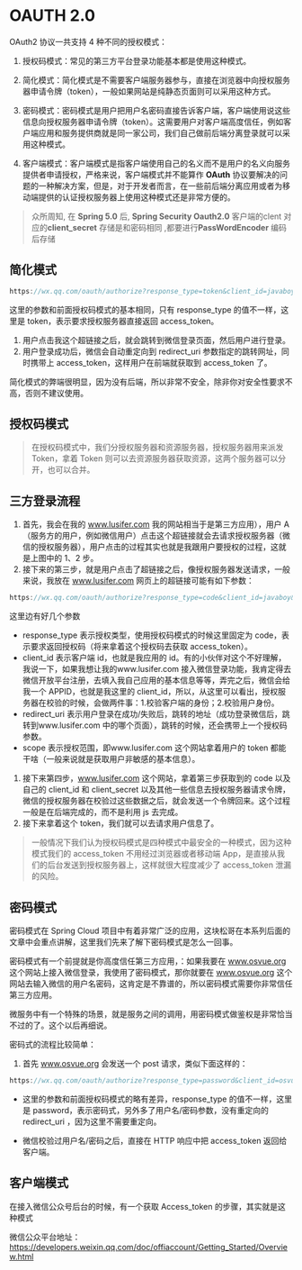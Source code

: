# OAUTH 2.0

OAuth2 协议一共支持 4 种不同的授权模式：

1. 授权码模式：常见的第三方平台登录功能基本都是使用这种模式。

2. 简化模式：简化模式是不需要客户端服务器参与，直接在浏览器中向授权服务器申请令牌（token），一般如果网站是纯静态页面则可以采用这种方式。

3. 密码模式：密码模式是用户把用户名密码直接告诉客户端，客户端使用说这些信息向授权服务器申请令牌（token）。这需要用户对客户端高度信任，例如客户端应用和服务提供商就是同一家公司，我们自己做前后端分离登录就可以采用这种模式。

4. 客户端模式：客户端模式是指客户端使用自己的名义而不是用户的名义向服务提供者申请授权，严格来说，客户端模式并不能算作 **OAuth** 协议要解决的问题的一种解决方案，但是，对于开发者而言，在一些前后端分离应用或者为移动端提供的认证授权服务器上使用这种模式还是非常方便的。

   

> 众所周知, 在 **Spring 5.0** 后, **Spring Security Oauth2.0** 客户端的clent 对应的**client_secret** 存储是和密码相同 ,都要进行**PassWordEncoder** 编码后存储

## 简化模式

```js
https://wx.qq.com/oauth/authorize?response_type=token&client_id=javaboy&redirect_uri=www.lusifer.com&scope=all
```



这里的参数和前面授权码模式的基本相同，只有 response_type 的值不一样，这里是 token，表示要求授权服务器直接返回 access_token。

1. 用户点击我这个超链接之后，就会跳转到微信登录页面，然后用户进行登录。
2. 用户登录成功后，微信会自动重定向到 redirect_uri 参数指定的跳转网址，同时携带上 access_token，这样用户在前端就获取到 access_token 了。

简化模式的弊端很明显，因为没有后端，所以非常不安全，除非你对安全性要求不高，否则不建议使用。

## 授权码模式

> 在授权码模式中，我们分授权服务器和资源服务器，授权服务器用来派发 Token，拿着 Token 则可以去资源服务器获取资源，这两个服务器可以分开，也可以合并。

## 三方登录流程

1. 首先，我会在我的 www.lusifer.com 我的网站相当于是第三方应用），用户 A （服务方的用户，例如微信用户）点击这个超链接就会去请求授权服务器（微信的授权服务器），用户点击的过程其实也就是我跟用户要授权的过程，这就是上图中的 1、2 步。
2. 接下来的第三步，就是用户点击了超链接之后，像授权服务器发送请求，一般来说，我放在 www.lusifer.com 网页上的超链接可能有如下参数：

```js
https://wx.qq.com/oauth/authorize?response_type=code&client_id=javaboy&redirect_uri=www.lusifer.com&scope=all

```

这里边有好几个参数

- response_type 表示授权类型，使用授权码模式的时候这里固定为 code，表示要求返回授权码（将来拿着这个授权码去获取 access_token）。
- client_id 表示客户端 id，也就是我应用的 id。有的小伙伴对这个不好理解，我说一下，如果我想让我的www.lusifer.com 接入微信登录功能，我肯定得去微信开放平台注册，去填入我自己应用的基本信息等等，弄完之后，微信会给我一个 APPID，也就是我这里的 client_id，所以，从这里可以看出，授权服务器在校验的时候，会做两件事：1.校验客户端的身份；2.校验用户身份。
- redirect_uri 表示用户登录在成功/失败后，跳转的地址（成功登录微信后，跳转到www.lusifer.com 中的哪个页面），跳转的时候，还会携带上一个授权码参数。
- scope 表示授权范围，即www.lusifer.com 这个网站拿着用户的 token 都能干啥（一般来说就是获取用户非敏感的基本信息）。

1. 接下来第四步，www.lusifer.com 这个网站，拿着第三步获取到的 code 以及自己的 client_id 和 client_secret 以及其他一些信息去授权服务器请求令牌，微信的授权服务器在校验过这些数据之后，就会发送一个令牌回来。这个过程一般是在后端完成的，而不是利用 js 去完成。
2. 接下来拿着这个 token，我们就可以去请求用户信息了。

> 一般情况下我们认为授权码模式是四种模式中最安全的一种模式，因为这种模式我们的 access_token 不用经过浏览器或者移动端 App，是直接从我们的后台发送到授权服务器上，这样就很大程度减少了 access_token 泄漏的风险。

## 密码模式

密码模式在 Spring Cloud 项目中有着非常广泛的应用，这块松哥在本系列后面的文章中会重点讲解，这里我们先来了解下密码模式是怎么一回事。

密码模式有一个前提就是你高度信任第三方应用，：如果我要在 www.osvue.org 这个网站上接入微信登录，我使用了密码模式，那你就要在 www.osvue.org 这个网站去输入微信的用户名密码，这肯定是不靠谱的，所以密码模式需要你非常信任第三方应用。

微服务中有一个特殊的场景，就是服务之间的调用，用密码模式做鉴权是非常恰当不过的了。这个以后再细说。


密码式的流程比较简单：

1. 首先 www.osvue.org 会发送一个 post 请求，类似下面这样的：

```js
https://wx.qq.com/oauth/authorize?response_type=password&client_id=osvue&username=lusifer&password=123
```

* 这里的参数和前面授权码模式的略有差异，response_type 的值不一样，这里是 password，表示密码式，另外多了用户名/密码参数，没有重定向的 redirect_uri ，因为这里不需要重定向。

* 微信校验过用户名/密码之后，直接在 HTTP 响应中把 access_token 返回给客户端。

## 客户端模式

在接入微信公众号后台的时候，有一个获取 Access_token 的步骤，其实就是这种模式


微信公众平台地址：https://developers.weixin.qq.com/doc/offiaccount/Getting_Started/Overview.html



